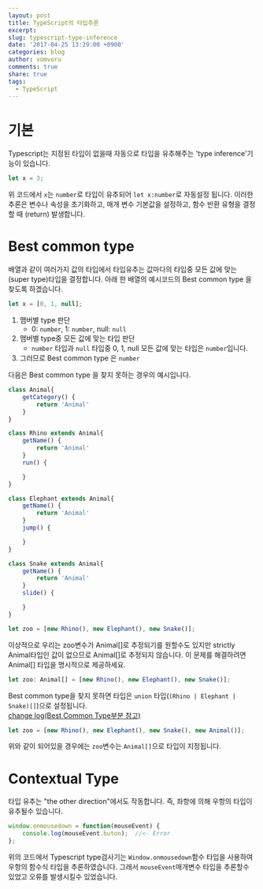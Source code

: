 ```yaml
---
layout: post
title: TypeScript의 타입추론
excerpt:
slug: typescript-type-inference
date: '2017-04-25 13:29:00 +0900'
categories: blog
author: vomvoru
comments: true
share: true
tags:
  - TypeScript
---
```


# 기본
Typescript는 지정된 타입이 없을때 자동으로 타입을 유추해주는 'type inference'기능이 있습니다.

```ts
let x = 3;
```

위 코드에서 `x`는 `number`로 타입이 유추되어 `let x:number`로 자동설정 됩니다. 이러한 추론은 변수나 속성을 초기화하고, 매개 변수 기본값을 설정하고, 함수 반환 유형을 결정할 때 (return) 발생합니다.

# Best common type
배열과 같이 여러가지 값의 타입에서 타입유추는 값마다의 타입중 모든 값에 맞는 (super type)타입을 결정합니다. 아래 한 배열의 예시코드의 Best common type 을 찾도록 하겠습니다.

```ts
let x = [0, 1, null];
```

1. 맴버별 type 판단
    * 0: `number`, 1: `number`, null: `null`
2. 맴버별 type중 모든 값에 맞는 타입 판단
    * `number` 타입과 `null` 타입중 0, 1, null 모든 값에 맞는 타입은 `number`입니다.
3. 그러므로 Best common type 은 `number`

다음은 Best common type 을 찾지 못하는 경우의 예시입니다.

```ts
class Animal{
    getCategory() {
        return 'Animal'
    }
}

class Rhino extends Animal{
    getName() {
        return 'Animal'
    }
    run() {

    }
}

class Elephant extends Animal{
    getName() {
        return 'Animal'
    }
    jump() {

    }
}

class Snake extends Animal{
    getName() {
        return 'Animal'
    }
    slide() {

    }
}

let zoo = [new Rhino(), new Elephant(), new Snake()];
```

이상적으로 우리는 zoo변수가 Animal[]로 추정되기를 원할수도 있지만 strictly Animal타입인 값이 없으므로 Animal[]로 추정되지 않습니다. 이 문제를 해결하려면 Animal[] 타입을 명시적으로 제공하세요.

```ts
let zoo: Animal[] = [new Rhino(), new Elephant(), new Snake()];
```

Best common type을 찾지 못하면 타입은 `union` 타입(`(Rhino | Elephant | Snake)[]`)으로 설정됩니다.  
[change log(Best Common Type부분 참고)](https://github.com/Microsoft/TypeScript/issues/805)

```ts
let zoo = [new Rhino(), new Elephant(), new Snake(), new Animal()];
```

위와 같이 되어있을 경우에는 `zoo`변수는 `Animal[]`으로 타입이 지정됩니다.

# Contextual Type
타입 유추는 "the other direction"에서도 작동합니다. 즉, 좌항에 의해 우항의 타입이 유추될수 있습니다.

```ts
window.onmousedown = function(mouseEvent) {
    console.log(mouseEvent.buton);  //<- Error
};
```

위의 코드에서 Typescript type검사기는 `Window.onmousedown`함수 타입을 사용하여 우항의 함수식 타입을 추론하였습니다.
그래서 `mouseEvent`매개변수 타입을 추론할수 있었고 오류를 발생시킬수 있었습니다.
